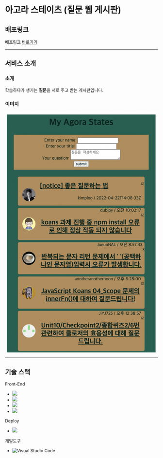 # 아고라 스테이츠 (질문 웹 게시판)
## 배포링크
배포링크 [바로가기](https://zesty-empanada-794019.netlify.app/)
___
## 서비스 소개
### 소개
학습하다가 생기는 **질문**을 서로 주고 받는 게시판입니다.

### 이미지
![image description](./asset/1.png)
___
## 기술 스택
Front-End
  * <img src="https://img.shields.io/badge/javascript-F7DF1E?style=for-the-badge&logo=javascript&logoColor=black">
  * <img src="https://img.shields.io/badge/Typescript-1572B6?style=for-the-badge&logo=Typescript&logoColor=white">

  * <img src="https://img.shields.io/badge/html5-E34F26?style=for-the-badge&logo=html5&logoColor=white">
* <img src="https://img.shields.io/badge/css-1572B6?style=for-the-badge&logo=css3&logoColor=white">

Deploy
* <img src="https://img.shields.io/badge/netlify-rgb(0, 199, 183)?style=for-the-badge&logo=netlify&logoColor=white">
개발도구
* ![Visual Studio Code](https://img.shields.io/badge/Visual%20Studio%20Code-007ACC.svg?&style=for-the-badge&logo=Visual%20Studio%20Code&logoColor=white)
